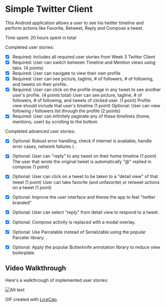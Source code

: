 # Simple Twitter Client

This Android application allows a user to see his twitter timeline and perform actions like Favorite, Retweet, Reply and Compose a tweet. 

Time spent: 20 hours spent in total

Completed user stories:

 * [x] Required: Includes all required user stories from Week 3 Twitter Client
 * [x] Required: User can switch between Timeline and Mention views using tabs. (4 points)
 * [x] Required: User can navigate to view their own profile 
 * [x] Required: User can see picture, tagline, # of followers, # of following, and tweets on their profile..
 * [x] Required: User can click on the profile image in any tweet to see another user's profile. (4 points total)
                 User can see picture, tagline, # of followers, # of following, and tweets of clicked user. (1 point)
                 Profile view should include that user's timeline (1 point)
                 Optional: User can view following / followers list through the profile (2 points)
 * [x] Required: User can infinitely paginate any of these timelines (home, mentions, user) by scrolling to the bottom
 
Completed advanced user stories:

 * [x] Optional: Robust error handling, check if internet is available, handle error cases, network failures ( .
 * [x] Optional: User can "reply" to any tweet on their home timeline (1 point)
                 The user that wrote the original tweet is automatically "@" replied in compose (1 point)
 * [x] Optional: User can click on a tweet to be taken to a "detail view" of that tweet (1 point)
                 User can take favorite (and unfavorite) or retweet actions on a tweet (1 point)
 * [x] Optional: Improve the user interface and theme the app to feel "twitter branded" 
 * [x] Optional: User can select "reply" from detail view to respond to a tweet.
 * [x] Optional: Compose activity is replaced with a modal overlay. 
 * [x] Optional: Use Parcelable instead of Serializable using the popular Parceler library. .
 * [x] Optional: Apply the popular Butterknife annotation library to reduce view boilerplate.



## Video Walkthrough

Here's a walkthrough of implemented user stories:

![Alt text](twitter_timeline.gif?raw=true "Twitter Client")

GIF created with [LiceCap](http://www.cockos.com/licecap/).